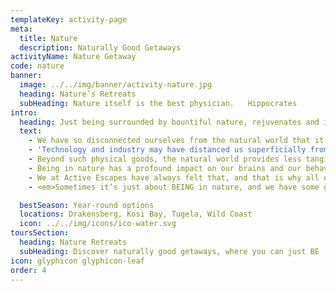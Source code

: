 ```yaml
---
templateKey: activity-page
meta:
  title: Nature
  description: Naturally Good Getaways
activityName: Nature Getaway
code: nature
banner:
  image: ../../img/banner/activity-nature.jpg
  heading: Nature’s Retreats
  subHeading: Nature itself is the best physician.   Hippocrates
intro:
  heading: Just being surrounded by bountiful nature, rejuvenates and inspires us…
  text:
    - We have so disconnected ourselves from the natural world that it is easy — and often convenient — to forget that nature remains as giving as ever, even as it vanishes bit-by-bit.
    - 'Technology and industry may have distanced us superficially from nature, but it has not changed our reliance upon the natural world: most of what we use and consume on a daily basis remains the product of multitudes of interactions within nature, and many of those interactions have been catastrophically imperilled.'
    - Beyond such physical goods, the natural world provides less tangible, but just as important, gifts in terms of beauty, art, and spirituality.
    - Being in nature has a profound impact on our brains and our behaviour; helping us to reduce anxiety and stress, and increase our attention capacity, creativity, and even our ability to connect with other people.
    - We at Active Escapes have always felt that, and that is why all our trips take place in beautiful natural surrounds, far from the madding crowds.
    - <em>Sometimes it’s just about BEING in nature, and we have some great getaways where this can be….</em>

  bestSeason: Year-round options
  locations: Drakensberg, Kosi Bay, Tugela, Wild Coast
  icon: ../../img/icons/ico-water.svg
toursSection:
  heading: Nature Retreats
  subHeading: Discover naturally good getaways, where you can just BE
icon: glyphicon glyphicon-leaf
order: 4
---
```

